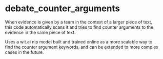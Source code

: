 # debate_counter_arguments
When evidence is given by a team in the context of a larger piece of text, this code automatically scans it and tries to find counter arguments to the evidence in the same piece of text.

Uses a wit.ai nlp model built and trained online as a more scalable way to find the counter argument keywords, and can be extended to more complex cases in the future.

